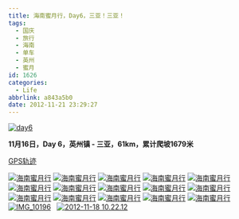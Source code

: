 ```yaml
---
title: 海南蜜月行，Day6，三亚！三亚！
tags:
  - 国庆
  - 旅行
  - 海南
  - 单车
  - 英州
  - 蜜月
id: 1626
categories:
  - Life
abbrlink: a843a5b0
date: 2012-11-21 23:29:27
---
```

[![day6](/images/2013/03/day6.jpg)](/images/2013/03/day6.jpg)

**11月16日，Day 6，英州镇 - 三亚，61km，累计爬坡1679米**

[GPS轨迹](http://www.endomondo.com/workouts/113650569/581133)
<!--more-->

[![海南蜜月行](/images/2013/03/2012-11-16-16.43.12.jpg)](/images/2013/03/2012-11-16-16.43.12.jpg)
[![海南蜜月行](/images/2013/03/IMG_10274_stitch.jpg)](/images/2013/03/IMG_10274_stitch.jpg)
[![海南蜜月行](/images/2013/03/IMG_09869_stitch.jpg)](/images/2013/03/IMG_09869_stitch.jpg)
[![海南蜜月行](/images/2013/03/IMG_10282_stitch.jpg)](/images/2013/03/IMG_10282_stitch.jpg)
[![海南蜜月行](/images/2013/03/IMG_10298.jpg)](/images/2013/03/IMG_10298.jpg)
[![海南蜜月行](/images/2013/03/IMG_10261.jpg)](/images/2013/03/IMG_10261.jpg)
[![海南蜜月行](/images/2013/03/IMG_10228.jpg)](/images/2013/03/IMG_10228.jpg)
[![海南蜜月行](/images/2013/03/IMG_10187.jpg)](/images/2013/03/IMG_10187.jpg)
[![海南蜜月行](/images/2013/03/IMG_10137.jpg)](/images/2013/03/IMG_10137.jpg)
[![海南蜜月行](/images/2013/03/IMG_10106.jpg)](/images/2013/03/IMG_10106.jpg)
[![海南蜜月行](/images/2013/03/IMG_10049.jpg)](/images/2013/03/IMG_10049.jpg)
[![海南蜜月行](/images/2013/03/IMG_10037.jpg)](/images/2013/03/IMG_10037.jpg)
[![海南蜜月行](/images/2013/03/IMG_10021.jpg)](/images/2013/03/IMG_10021.jpg)
[![海南蜜月行](/images/2013/03/IMG_09920.jpg)](/images/2013/03/IMG_09920.jpg)
[![海南蜜月行](/images/2013/03/IMG_10340.jpg)](/images/2013/03/IMG_10340.jpg)
[![IMG_10196](/images/2013/03/IMG_10196.jpg)](/images/2013/03/IMG_10196.jpg)  
[![2012-11-18 10.22.12](/images/2013/03/2012-11-18-10.22.12.jpg)](/images/2013/03/2012-11-18-10.22.12.jpg)